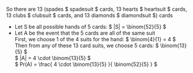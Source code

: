 So there are 13 (spades $ spadesuit $ cards, 13 hearts $ heartsuit $ cards, 13 clubs $ clubsuit $ cards, and 13 diamonds $ diamondsuit $) cards

<ul>
    <li> Let S be all possible hands of 5 cards: $ |S| = \binom{52}{5} $
    <li> Let A be the event that the 5 cards are all of the same suit <br/> 
    First, we choose 1 of the 4 suits for the hand: $ \binom{4}{1} = 4 $ <br/> 
    Then from any of these 13 card suits, we choose 5 cards: $ \binom{13}{5} $ <br/> 
    $ |A| = 4 \cdot \binom{13}{5} $ <br/> 
    $ Pr(A) = \frac{ 4 \cdot \binom{13}{5} }{ \binom{52}{5} } $
</ul>
